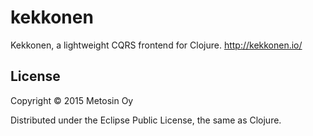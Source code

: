 # kekkonen

Kekkonen, a lightweight CQRS frontend for Clojure. http://kekkonen.io/

## License

Copyright © 2015 Metosin Oy

Distributed under the Eclipse Public License, the same as Clojure.

